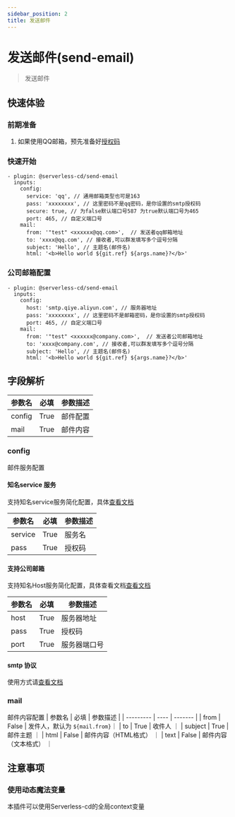 ```yaml
---
sidebar_position: 2
title: 发送邮件
---
```


# 发送邮件(send-email)
> 发送邮件

## 快速体验
### 前期准备
1. 如果使用QQ邮箱，预先准备好[授权码](https://service.mail.qq.com/cgi-bin/help?subtype=1&&no=1001256&&id=28)


### 快速开始
```
- plugin: @serverless-cd/send-email
  inputs: 
    config: 
      service: 'qq', // 通用邮箱类型也可是163
      pass: 'xxxxxxxx', // 这里密码不是qq密码，是你设置的smtp授权码
      secure: true, // 为false默认端口号587 为true默认端口号为465
      port: 465, // 自定义端口号
    mail:
      from: '"test" <xxxxxx@qq.com>',  // 发送者qq邮箱地址
      to: 'xxxx@qq.com', // 接收者,可以群发填写多个逗号分隔
      subject: 'Hello', // 主题名(邮件名)
      html: '<b>Hello world ${git.ref} ${args.name}?</b>'
```

### 公司邮箱配置
```
- plugin: @serverless-cd/send-email
  inputs: 
    config: 
      host: 'smtp.qiye.aliyun.com', // 服务器地址
      pass: 'xxxxxxxx', // 这里密码不是邮箱密码，是你设置的smtp授权码
      port: 465, // 自定义端口号
    mail:
      from: '"test" <xxxxxx@company.com>',  // 发送者公司邮箱地址
      to: 'xxxx@company.com', // 接收者,可以群发填写多个逗号分隔
      subject: 'Hello', // 主题名(邮件名)
      html: '<b>Hello world ${git.ref} ${args.name}?</b>'
```

## 字段解析

| 参数名   | 必填 |  参数描述   |
| --------- | ---- | ------- | 
|  config    | True |   邮件配置    |
|  mail    | True |   邮件内容    |

### config
邮件服务配置
#### 知名service 服务
支持知名service服务简化配置，具体[查看文档](https://nodemailer.com/smtp/well-known/)

| 参数名   | 必填 |  参数描述   |
| --------- | ---- | ------- | 
|  service    | True |   服务名    |
|  pass    | True |    授权码    |

#### 支持公司邮箱
支持知名Host服务简化配置，具体查看文档[查看文档](https://nodemailer.com/smtp/testing/)

| 参数名   | 必填 |  参数描述   |
| --------- | ---- | ------- | 
|  host    | True |   服务器地址    |
|  pass    | True |    授权码    |
|  port    | True |    服务器端口号    |
#### smtp 协议
使用方式请[查看文档](https://nodemailer.com/smtp/)

### mail
邮件内容配置
| 参数名   | 必填 |  参数描述   |
| --------- | ---- | ------- | 
| from | False | 发件人，默认为 `${mail.from}`｜
| to | True | 收件人 ｜
| subject | True | 邮件主题 ｜
| html | False | 邮件内容（HTML格式） ｜
| text | False | 邮件内容（文本格式） ｜


## 注意事项
### 使用动态魔法变量
本插件可以使用Serverless-cd的全局context变量
